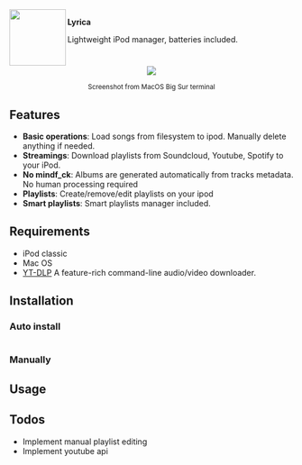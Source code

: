 <img align="left" width="100" height="100" src="https://w0n.zip/file/dRDDwa">

**Lyrica**

Lightweight iPod manager, batteries included.

#       

<div align="center">
    <img src="https://w0n.zip/file/eZm8gd"/>
    <p>
        <small>Screenshot from MacOS Big Sur terminal</small>
    </p>
</div>

## Features

- **Basic operations**: Load songs from filesystem to ipod. Manually delete anything if needed.
- **Streamings**: Download playlists from Soundcloud, Youtube, Spotify to your iPod.
- **No mindf_ck**: Albums are generated automatically from tracks metadata. No human processing required
- **Playlists**: Create/remove/edit playlists on your ipod
- **Smart playlists**: Smart playlists manager included.

## Requirements

- iPod classic
- Mac OS
- [YT-DLP](https://github.com/yt-dlp/yt-dlp) A feature-rich command-line audio/video downloader.

## Installation

### Auto install

```bash

```

### Manually

## Usage

## Todos

- Implement manual playlist editing
- Implement youtube api